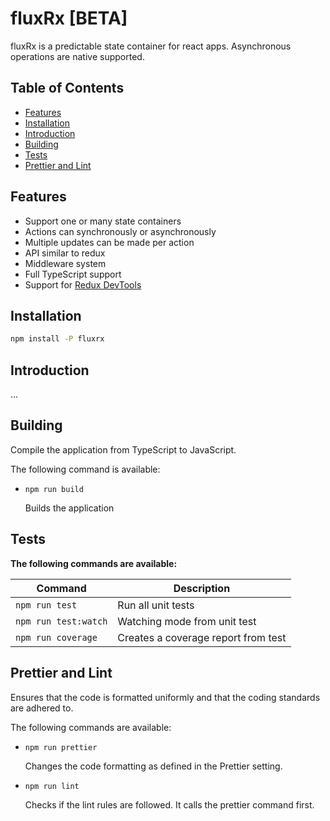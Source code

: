 # fluxRx [BETA]

fluxRx is a predictable state container for react apps. Asynchronous operations are native supported.

## Table of Contents

- [Features](#features)
- [Installation](#installation)
- [Introduction](#introduction)
- [Building](#building)
- [Tests](#tests)
- [Prettier and Lint](#prettier-and-lint)

## Features

- Support one or many state containers
- Actions can synchronously or asynchronously
- Multiple updates can be made per action
- API similar to redux
- Middleware system
- Full TypeScript support
- Support for [Redux DevTools](https://github.com/zalmoxisus/redux-devtools-extension)

## Installation

```bash
npm install -P fluxrx
```

## Introduction

...

## Building

Compile the application from TypeScript to JavaScript.

The following command is available:

- `npm run build`

  Builds the application

## Tests

**The following commands are available:**

| Command              | Description                         |
| -------------------- | ----------------------------------- |
| `npm run test`       | Run all unit tests                  |
| `npm run test:watch` | Watching mode from unit test        |
| `npm run coverage`   | Creates a coverage report from test |

## Prettier and Lint

Ensures that the code is formatted uniformly and that the coding standards are adhered to.

The following commands are available:

- `npm run prettier`

  Changes the code formatting as defined in the Prettier setting.

- `npm run lint`

  Checks if the lint rules are followed. It calls the prettier command first.
